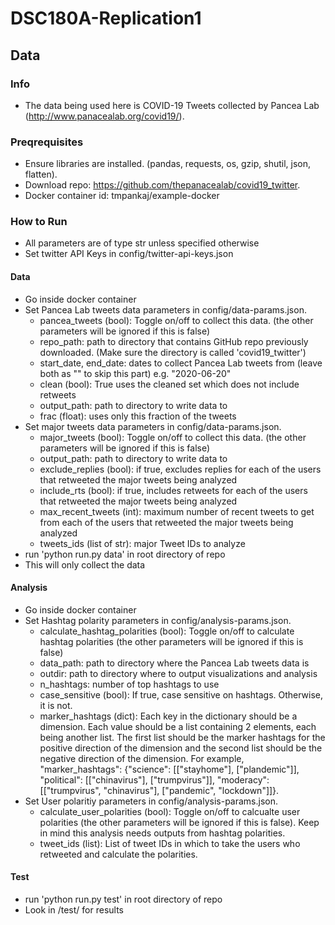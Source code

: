 # DSC180A-Replication1

## Data
### Info
* The data being used here is COVID-19 Tweets collected by Pancea Lab (http://www.panacealab.org/covid19/).
### Preqrequisites
* Ensure libraries are installed. (pandas, requests, os, gzip, shutil, json, flatten).
* Download repo: https://github.com/thepanacealab/covid19_twitter.
* Docker container id: tmpankaj/example-docker
### How to Run
* All parameters are of type str unless specified otherwise
* Set twitter API Keys in config/twitter-api-keys.json
#### Data 
* Go inside docker container
* Set Pancea Lab tweets data parameters in config/data-params.json.
    * pancea_tweets (bool): Toggle on/off to collect this data. (the other parameters will be ignored if this is false)
    * repo_path: path to directory that contains GitHub repo previously downloaded. (Make sure the directory is called 'covid19_twitter')
    * start_date, end_date: dates to collect Pancea Lab tweets from (leave both as "" to skip this part) e.g. "2020-06-20"
    * clean (bool): True uses the cleaned set which does not include retweets
    * output_path: path to directory to write data to
    * frac (float): uses only this fraction of the tweets
* Set major tweets data parameters in config/data-params.json.
    * major_tweets (bool): Toggle on/off to collect this data. (the other parameters will be ignored if this is false)
    * output_path: path to directory to write data to
    * exclude_replies (bool): if true, excludes replies for each of the users that retweeted the major tweets being analyzed
    * include_rts (bool): if true, includes retweets for each of the users that retweeted the major tweets being analyzed
    * max_recent_tweets (int): maximum number of recent tweets to get from each of the users that retweeted the major tweets being analyzed
    * tweets_ids (list of str): major Tweet IDs to analyze
* run 'python run.py data' in root directory of repo
* This will only collect the data
#### Analysis
* Go inside docker container
* Set Hashtag polarity parameters in config/analysis-params.json.
    * calculate_hashtag_polarities (bool): Toggle on/off to calculate hashtag polarities (the other parameters will be ignored if this is false)
    * data_path: path to directory where the Pancea Lab tweets data is
    * outdir: path to directory where to output visualizations and analysis
    * n_hashtags: number of top hashtags to use
    * case_sensitive (bool): If true, case sensitive on hashtags. Otherwise, it is not.
    * marker_hashtags (dict): Each key in the dictionary should be a dimension. Each value should be a list containing 2 elements, each being another list.
    The first list should be the marker hashtags for the positive direction of the dimension and the second list should be the negative direction of the dimension.
    For example,  "marker_hashtags": {"science": [["stayhome"], ["plandemic"]],
        "political": [["chinavirus"], ["trumpvirus"]],
        "moderacy": [["trumpvirus", "chinavirus"], ["pandemic", "lockdown"]]}.
* Set User polaritiy parameters in config/analysis-params.json.
    * calculate_user_polarities (bool): Toggle on/off to calcualte user polarities (the other parameters will be ignored if this is false). Keep in mind this analysis needs outputs from hashtag polarities.
    * tweet_ids (list): List of tweet IDs in which to take the users who retweeted and calculate the polarities. 
#### Test
* run 'python run.py test' in root directory of repo
* Look in /test/ for results
